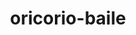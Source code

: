 ---
id: 741
title: oricorio-baile
types: [fire,flying]
image: https://raw.githubusercontent.com/PokeAPI/sprites/master/sprites/pokemon/741.png
---